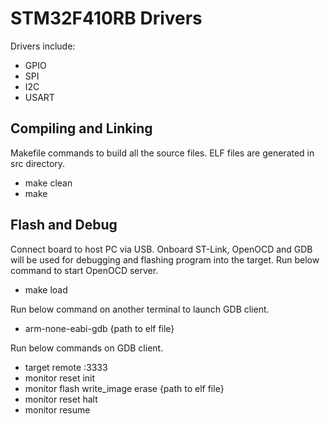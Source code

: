 # STM32F410RB Drivers
Drivers include:
* GPIO
* SPI
* I2C
* USART

## Compiling and Linking
Makefile commands to build all the source files. ELF files are generated in src directory.
* make clean
* make

## Flash and Debug
Connect board to host PC via USB. Onboard ST-Link, OpenOCD and GDB will be used for debugging and flashing program into the target. Run below command to start OpenOCD server.
* make load

Run below command on another terminal to launch GDB client.
* arm-none-eabi-gdb {path to elf file}

Run below commands on GDB client.
* target remote :3333
* monitor reset init
* monitor flash write_image erase {path to elf file}
* monitor reset halt
* monitor resume

